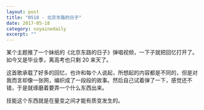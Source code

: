 ```yaml
---
layout: post
title: "0518 - 北京东路的日子" 
date: 2017-05-18 
category: soyainedaily 
excerpt: ""
---
```


某个主题推了一个妹纸的《北京东路的日子》弹唱视频，一下子就把回忆打开了。如今又是毕业季，离高考也只剩 20 来天了。

这首歌承载了好多的回忆，也许和每个人说起，所想起的内容都是不同的，但是对我而言却像一张网，编织成了一段段的故事。然后自己试着弹了一下，感觉还不错，于是就琢磨着要弄一个什么东西出来。

技能这个东西就是在量变之间才能有质变发生的。